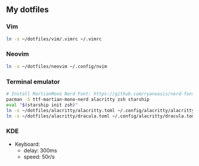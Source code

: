 ## My dotfiles

### Vim

```bash
ln -s ~/dotfiles/vim/.vimrc ~/.vimrc
``` 

### Neovim
```bash
ln -s ~/dotfiles/neovim ~/.config/nvim
```

### Terminal emulator

```bash
# Install MartianMono Nerd Font: https://github.com/ryanoasis/nerd-fonts/releases/download/v3.1.1/MartianMono.zip
pacman -S ttf-martian-mono-nerd alacritty zsh starship
eval "$(starship init zsh)"
ln -s ~/dotfiles/alacritty/alacritty.toml ~/.config/alacritty/alacritty.toml
ln -s ~/dotfiles/alacritty/dracula.toml ~/.config/alacritty/dracula.toml
```

### KDE
- Keyboard: 
	- delay: 300ms
	- speed: 50r/s
